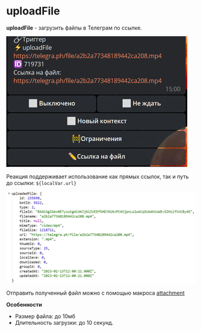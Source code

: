 # uploadFile
**uploadFile** - загрузить файлы в Телеграм по ссылке. 

![](./1.jpg)

Реакция поддерживает использование как прямых ссылок, так и путь до ссылки: `${localVar.url}`

![](./2.jpg)

Отправить полученный файл можно с помощью макроса [attachment](/ext/macros/attachment/#fileid)

**Особенности**
* Размер файла: до 10мб
* Длительность загрузки: до 10 секунд.



